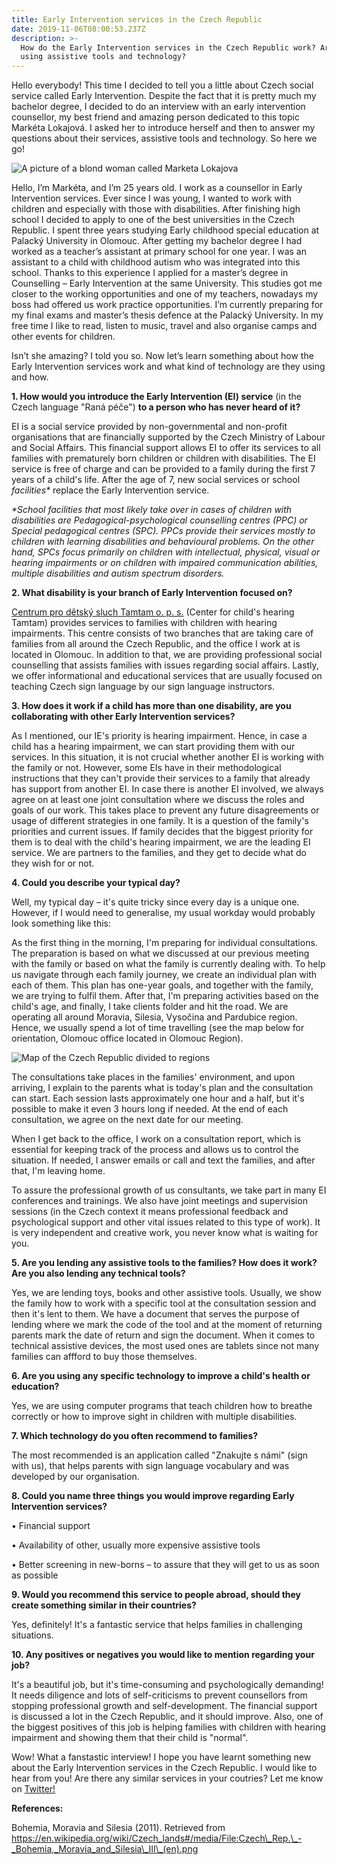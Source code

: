 ```yaml
---
title: Early Intervention services in the Czech Republic
date: 2019-11-06T08:00:53.237Z
description: >-
  How do the Early Intervention services in the Czech Republic work? Are they
  using assistive tools and technology?
---
```

Hello everybody! This time I decided to tell you a little about Czech social service called Early Intervention. Despite the fact that it is pretty much my bachelor degree, I decided to do an interview with an early intervention counsellor, my best friend and amazing person dedicated to this topic Markéta Lokajová. I asked her to introduce herself and then to answer my questions about their services, assistive tools and technology. So here we go! 

![A picture of a blond woman called Marketa Lokajova](/img/market.jpeg "Markéta Lokajová")

Hello, I’m Markéta, and I’m 25 years old. I work as a counsellor in Early Intervention services. Ever since I was young, I wanted to work with children and especially with those with disabilities. After finishing high school I decided to apply to one of the best universities in the Czech Republic. I spent three years studying Early childhood special education at Palacký University in Olomouc. After getting my bachelor degree I had worked as a teacher’s assistant at primary school for one year. I was an assistant to a child with childhood autism who was integrated into this school. Thanks to this experience I applied for a master’s degree in Counselling – Early Intervention at the same University. This studies got me closer to the working opportunities and one of my teachers, nowadays my boss had offered us work practice opportunities. I’m currently preparing for my final exams and master’s thesis defence at the Palacký University. In my free time I like to read, listen to music, travel and also organise camps and other events for children.

Isn’t she amazing? I told you so. Now let’s learn something about how the Early Intervention services work and what kind of technology are they using and how.

**1. How would you introduce the Early Intervention (EI) service** (in the Czech language "Raná péče") **to a person who has never heard of it?**

EI is a social service provided by non-governmental and non-profit organisations that are financially supported by the Czech Ministry of Labour and Social Affairs. This financial support allows EI to offer its services to all families with prematurely born children or children with disabilities. The EI service is free of charge and can be provided to a family during the first 7 years of a child's life. After the age of 7, new social services or school _facilities*_ replace the Early Intervention service.

_\*School facilities that most likely take over in cases of children with disabilities are Pedagogical-psychological counselling centres (PPC) or Special pedagogical centres (SPC). PPCs provide their services mostly to children with learning disabilities and behavioural problems. On the other hand, SPCs focus primarily on children with intellectual, physical, visual or hearing impairments or on children with impaired communication abilities, multiple disabilities and autism spectrum disorders._

**2. What disability is your branch of Early Intervention focused on?**

[Centrum pro dětský sluch Tamtam o. p. s.](http://www.detskysluch.cz/?lang=en) (Center for child's hearing Tamtam) provides services to families with children with hearing impairments. This centre consists of two branches that are taking care of families from all around the Czech Republic, and the office I work at is located in Olomouc. In addition to that, we are providing professional social counselling that assists families with issues regarding social affairs. Lastly, we offer informational and educational services that are usually focused on teaching Czech sign language by our sign language instructors. 

**3. How does it work if a child has more than one disability, are you collaborating with other Early Intervention services?**

As I mentioned, our IE's priority is hearing impairment. Hence, in case a child has a hearing impairment, we can start providing them with our services. In this situation, it is not crucial whether another EI is working with the family or not. However, some EIs have in their methodological instructions that they can't provide their services to a family that already has support from another EI. In case there is another EI involved, we always agree on at least one joint consultation where we discuss the roles and goals of our work. This takes place to prevent any future disagreements or usage of different strategies in one family. It is a question of the family's priorities and current issues. If family decides that the biggest priority for them is to deal with the child's hearing impairment, we are the leading EI service. We are partners to the families, and they get to decide what do they wish for or not. 

**4. Could you describe your typical day?**

Well, my typical day – it's quite tricky since every day is a unique one. However, if I would need to generalise, my usual workday would probably look something like this:

As the first thing in the morning, I'm preparing for individual consultations. The preparation is based on what we discussed at our previous meeting with the family or based on what the family is currently dealing with. To help us navigate through each family journey, we create an individual plan with each of them. This plan has one-year goals, and together with the family, we are trying to fulfil them. After that, I'm preparing activities based on the child's age, and finally, I take clients folder and hit the road. We are operating all around Moravia, Silesia, Vysočina and Pardubice region. Hence, we usually spend a lot of time travelling (see the map below for orientation, Olomouc office located in Olomouc Region).

![Map of the Czech Republic divided to regions](/img/czech_rep._-_bohemia-_moravia_and_silesia_iii_-en-.png "Bohemia, Moravia and Silesia (2011)")

The consultations take places in the families' environment, and upon arriving, I explain to the parents what is today's plan and the consultation can start. Each session lasts approximately one hour and a half, but it's possible to make it even 3 hours long if needed. At the end of each consultation, we agree on the next date for our meeting.

When I get back to the office, I work on a consultation report, which is essential for keeping track of the process and allows us to control the situation. If needed, I answer emails or call and text the families, and after that, I'm leaving home. 

To assure the professional growth of us consultants, we take part in many EI conferences and trainings. We also have joint meetings and supervision sessions (in the Czech context it means professional feedback and psychological support and other vital issues related to this type of work). It is very independent and creative work, you never know what is waiting for you.

**5. Are you lending any assistive tools to the families? How does it work? Are you also lending any technical tools?**

Yes, we are lending toys, books and other assistive tools. Usually, we show the family how to work with a specific tool at the consultation session and then it's lent to them. We have a document that serves the purpose of lending where we mark the code of the tool and at the moment of returning parents mark the date of return and sign the document. When it comes to technical assistive devices, the most used ones are tablets since not many families can affford to buy those themselves.

**6. Are you using any specific technology to improve a child's health or education?**

Yes, we are using computer programs that teach children how to breathe correctly or how to improve sight in children with multiple disabilities.

**7. Which technology do you often recommend to families?**

The most recommended is an application called "Znakujte s námi" (sign with us), that helps parents with sign language vocabulary and was developed by our organisation.

**8. Could you name three things you would improve regarding Early Intervention services?**

•	Financial support

•	Availability of other, usually more expensive assistive tools

•	Better screening in new-borns – to assure that they will get to us as soon as possible

**9. Would you recommend this service to people abroad, should they create something similar in their countries?**

Yes, definitely! It's a fantastic service that helps families in challenging situations.

**10. Any positives or negatives you would like to mention regarding your job?**

It's a beautiful job, but it's time-consuming and psychologically demanding! It needs diligence and lots of self-criticisms to prevent counsellors from stopping professional growth and self-development. The financial support is discussed a lot in the Czech Republic, and it should improve. Also, one of the biggest positives of this job is helping families with children with hearing impairment and showing them that their child is "normal".

Wow! What a fanstastic interview! I hope you have learnt something new about the Early Intervention services in the Czech Republic. I would like to hear from you! Are there any similar services in your coutries? Let me know on [Twitter!](https://www.twitter.com/petra_kucharova)

**References:**

Bohemia, Moravia and Silesia (2011). Retrieved from https://en.wikipedia.org/wiki/Czech_lands#/media/File:Czech\_Rep.\_-_Bohemia,_Moravia_and_Silesia\_III\_(en).png
